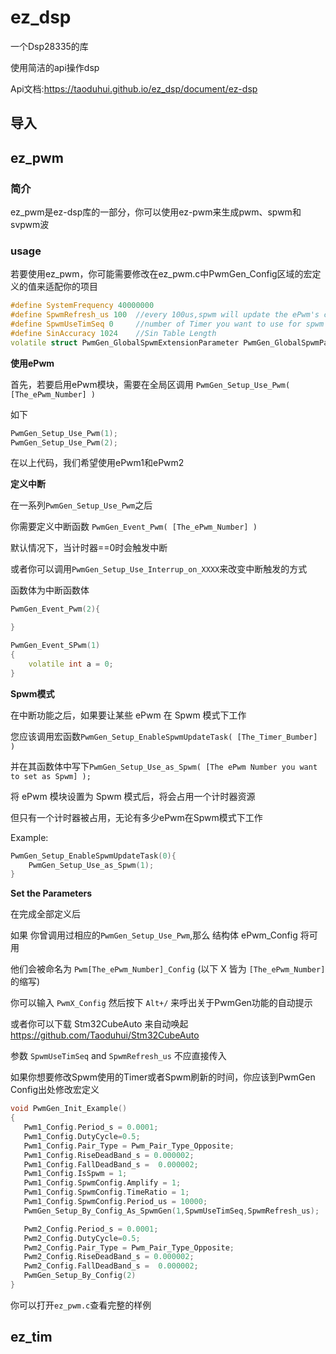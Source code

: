 # ez_dsp

一个Dsp28335的库

使用简洁的api操作dsp

Api文档:https://taoduhui.github.io/ez_dsp/document/ez-dsp



## 导入

## ez_pwm

###  简介

ez_pwm是ez-dsp库的一部分，你可以使用ez-pwm来生成pwm、spwm和svpwm波

### usage

若要使用ez_pwm，你可能需要修改在ez_pwm.c中PwmGen_Config区域的宏定义的值来适配你的项目

```cpp
#define SystemFrequency 40000000 
#define SpwmRefresh_us 100  //every 100us,spwm will update the ePwm's compare larger then 100 and  less then  400
#define SpwmUseTimSeq 0     //number of Timer you want to use for spwm generate
#define SinAccuracy 1024    //Sin Table Length
volatile struct PwmGen_GlobalSpwmExtensionParameter PwmGen_GlobalSpwmParameter={0,0,{0,0,0,0,0,0}};
```

**使用ePwm**

首先，若要启用ePwm模块，需要在全局区调用 `PwmGen_Setup_Use_Pwm( [The_ePwm_Number] )` 

如下

```cpp
PwmGen_Setup_Use_Pwm(1);
PwmGen_Setup_Use_Pwm(2);
```

在以上代码，我们希望使用ePwm1和ePwm2

**定义中断**

在一系列`PwmGen_Setup_Use_Pwm`之后

你需要定义中断函数 `PwmGen_Event_Pwm( [The_ePwm_Number] )`

默认情况下，当计时器==0时会触发中断

或者你可以调用`PwmGen_Setup_Use_Interrup_on_XXXX`来改变中断触发的方式

函数体为中断函数体

```cpp
PwmGen_Event_Pwm(2){

}

PwmGen_Event_SPwm(1)
{
    volatile int a = 0;
}
```

**Spwm模式**


在中断功能之后，如果要让某些 ePwm 在 Spwm 模式下工作

您应该调用宏函数`PwmGen_Setup_EnableSpwmUpdateTask( [The_Timer_Bumber] )`

并在其函数体中写下`PwmGen_Setup_Use_as_Spwm( [The ePwm Number you want to set as Spwm] );`

将 ePwm 模块设置为 Spwm 模式后，将会占用一个计时器资源

但只有一个计时器被占用，无论有多少ePwm在Spwm模式下工作

Example:

```cpp
PwmGen_Setup_EnableSpwmUpdateTask(0){
    PwmGen_Setup_Use_as_Spwm(1);
}
```

**Set the Parameters**

在完成全部定义后

如果 你曾调用过相应的`PwmGen_Setup_Use_Pwm`,那么 结构体 ePwm_Config 将可用

他们会被命名为  `Pwm[The_ePwm_Number]_Config` (以下 X 皆为 `[The_ePwm_Number]` 的缩写)

你可以输入 `PwmX_Config` 然后按下 `Alt+/` 来呼出关于PwmGen功能的自动提示

或者你可以下载 Stm32CubeAuto 来自动唤起  https://github.com/Taoduhui/Stm32CubeAuto

参数 `SpwmUseTimSeq` and `SpwmRefresh_us` 不应直接传入

如果你想要修改Spwm使用的Timer或者Spwm刷新的时间，你应该到PwmGen Config出处修改宏定义

 ```cpp
 void PwmGen_Init_Example()
{
    Pwm1_Config.Period_s = 0.0001;
    Pwm1_Config.DutyCycle=0.5;
    Pwm1_Config.Pair_Type = Pwm_Pair_Type_Opposite;
    Pwm1_Config.RiseDeadBand_s = 0.000002;
    Pwm1_Config.FallDeadBand_s =  0.000002;
    Pwm1_Config.IsSpwm = 1;
    Pwm1_Config.SpwmConfig.Amplify = 1;
    Pwm1_Config.SpwmConfig.TimeRatio = 1;
    Pwm1_Config.SpwmConfig.Period_us = 10000;
    PwmGen_Setup_By_Config_As_SpwmGen(1,SpwmUseTimSeq,SpwmRefresh_us);

    Pwm2_Config.Period_s = 0.0001;
    Pwm2_Config.DutyCycle=0.5;
    Pwm2_Config.Pair_Type = Pwm_Pair_Type_Opposite;
    Pwm2_Config.RiseDeadBand_s = 0.000002;
    Pwm2_Config.FallDeadBand_s =  0.000002;
    PwmGen_Setup_By_Config(2)
}
 ```

你可以打开`ez_pwm.c`查看完整的样例

## ez_tim

